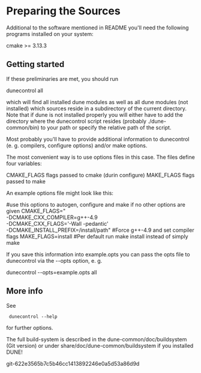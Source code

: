 Preparing the Sources
=========================

Additional to the software mentioned in README you'll need the
following programs installed on your system:

  cmake >= 3.13.3

Getting started
---------------

If these preliminaries are met, you should run

  dunecontrol all

which will find all installed dune modules as well as all dune modules
(not installed) which sources reside in a subdirectory of the current
directory. Note that if dune is not installed properly you will either
have to add the directory where the dunecontrol script resides (probably
./dune-common/bin) to your path or specify the relative path of the script.

Most probably you'll have to provide additional information to dunecontrol
(e. g. compilers, configure options) and/or make options.

The most convenient way is to use options files in this case. The files
define four variables:

CMAKE_FLAGS      flags passed to cmake (durin configure)
MAKE_FLAGS       flags passed to make

An example options file might look like this:

#use this options to autogen, configure and make if no other options are given
CMAKE_FLAGS=" \
-DCMAKE_CXX_COMPILER=g++-4.9 \
-DCMAKE_CXX_FLAGS='-Wall -pedantic' \
-DCMAKE_INSTALL_PREFIX=/install/path" #Force g++-4.9 and set compiler flags
MAKE_FLAGS=install #Per default run make install instead of simply make

If you save this information into example.opts you can pass the opts file to
dunecontrol via the --opts option, e. g.

  dunecontrol --opts=example.opts all

More info
---------

See

     dunecontrol --help

for further options.


The full build-system is described in the dune-common/doc/buildsystem (Git version) or under share/doc/dune-common/buildsystem if you installed DUNE!


git-622e3565b7c5b46cc1413892246e0a5d53a86d9d
